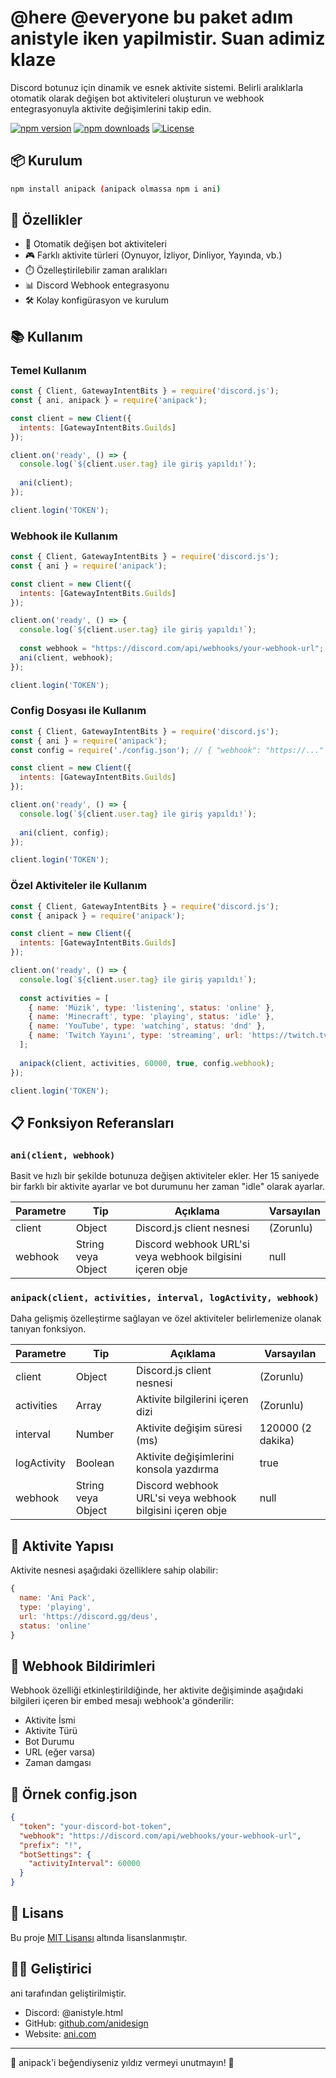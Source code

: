 # @here @everyone bu paket adım anistyle iken yapilmistir. Suan adimiz klaze

Discord botunuz için dinamik ve esnek aktivite sistemi. Belirli aralıklarla otomatik olarak değişen bot aktiviteleri oluşturun ve webhook entegrasyonuyla aktivite değişimlerini takip edin.

[![npm version](https://img.shields.io/npm/v/anipack)](https://www.npmjs.com/package/anipack)
[![npm downloads](https://img.shields.io/npm/dt/anipack)](https://www.npmjs.com/package/anipack)
[![License](https://img.shields.io/npm/l/anipack)](https://github.com/hasbutcu/anipack/blob/main/LICENSE)

## 📦 Kurulum

```bash
npm install anipack (anipack olmassa npm i ani)
```

## 🚀 Özellikler

- 🔄 Otomatik değişen bot aktiviteleri
- 🎮 Farklı aktivite türleri (Oynuyor, İzliyor, Dinliyor, Yayında, vb.)
- ⏱️ Özelleştirilebilir zaman aralıkları
- 📊 Discord Webhook entegrasyonu
- 🛠️ Kolay konfigürasyon ve kurulum

## 📚 Kullanım

### Temel Kullanım

```javascript
const { Client, GatewayIntentBits } = require('discord.js');
const { ani, anipack } = require('anipack');

const client = new Client({
  intents: [GatewayIntentBits.Guilds]
});

client.on('ready', () => {
  console.log(`${client.user.tag} ile giriş yapıldı!`);
  
  ani(client);
});

client.login('TOKEN');
```

### Webhook ile Kullanım

```javascript
const { Client, GatewayIntentBits } = require('discord.js');
const { ani } = require('anipack');

const client = new Client({
  intents: [GatewayIntentBits.Guilds]
});

client.on('ready', () => {
  console.log(`${client.user.tag} ile giriş yapıldı!`);
  
  const webhook = "https://discord.com/api/webhooks/your-webhook-url";
  ani(client, webhook);
});

client.login('TOKEN');
```

### Config Dosyası ile Kullanım

```javascript
const { Client, GatewayIntentBits } = require('discord.js');
const { ani } = require('anipack');
const config = require('./config.json'); // { "webhook": "https://..." }

const client = new Client({
  intents: [GatewayIntentBits.Guilds]
});

client.on('ready', () => {
  console.log(`${client.user.tag} ile giriş yapıldı!`);
  
  ani(client, config);
});

client.login('TOKEN');
```

### Özel Aktiviteler ile Kullanım

```javascript
const { Client, GatewayIntentBits } = require('discord.js');
const { anipack } = require('anipack');

const client = new Client({
  intents: [GatewayIntentBits.Guilds]
});

client.on('ready', () => {
  console.log(`${client.user.tag} ile giriş yapıldı!`);
  
  const activities = [
    { name: 'Müzik', type: 'listening', status: 'online' },
    { name: 'Minecraft', type: 'playing', status: 'idle' },
    { name: 'YouTube', type: 'watching', status: 'dnd' },
    { name: 'Twitch Yayını', type: 'streaming', url: 'https://twitch.tv/anistyle', status: 'online' }
  ];
  
  anipack(client, activities, 60000, true, config.webhook);
});

client.login('TOKEN');
```

## 📋 Fonksiyon Referansları

### `ani(client, webhook)`

Basit ve hızlı bir şekilde botunuza değişen aktiviteler ekler. Her 15 saniyede bir farklı bir aktivite ayarlar ve bot durumunu her zaman "idle" olarak ayarlar.

| Parametre | Tip | Açıklama | Varsayılan |
|-----------|-----|----------|------------|
| client | Object | Discord.js client nesnesi | (Zorunlu) |
| webhook | String veya Object | Discord webhook URL'si veya webhook bilgisini içeren obje | null |

### `anipack(client, activities, interval, logActivity, webhook)`

Daha gelişmiş özelleştirme sağlayan ve özel aktiviteler belirlemenize olanak tanıyan fonksiyon.

| Parametre | Tip | Açıklama | Varsayılan |
|-----------|-----|----------|------------|
| client | Object | Discord.js client nesnesi | (Zorunlu) |
| activities | Array | Aktivite bilgilerini içeren dizi | (Zorunlu) |
| interval | Number | Aktivite değişim süresi (ms) | 120000 (2 dakika) |
| logActivity | Boolean | Aktivite değişimlerini konsola yazdırma | true |
| webhook | String veya Object | Discord webhook URL'si veya webhook bilgisini içeren obje | null |

## 📝 Aktivite Yapısı

Aktivite nesnesi aşağıdaki özelliklere sahip olabilir:

```javascript
{
  name: 'Ani Pack',
  type: 'playing',      
  url: 'https://discord.gg/deus',   
  status: 'online'     
}
```
## 🔔 Webhook Bildirimleri

Webhook özelliği etkinleştirildiğinde, her aktivite değişiminde aşağıdaki bilgileri içeren bir embed mesajı webhook'a gönderilir:

- Aktivite İsmi
- Aktivite Türü
- Bot Durumu
- URL (eğer varsa)
- Zaman damgası

## 📃 Örnek config.json

```json
{
  "token": "your-discord-bot-token",
  "webhook": "https://discord.com/api/webhooks/your-webhook-url",
  "prefix": "!",
  "botSettings": {
    "activityInterval": 60000
  }
}
```

## 📄 Lisans

Bu proje [MIT Lisansı](LICENSE) altında lisanslanmıştır.

## 👨‍💻 Geliştirici

ani tarafından geliştirilmiştir.

- Discord: @anistyle.html
- GitHub: [github.com/anidesign](https://github.com/Sadece-Anistyle)
- Website: [ani.com](https://ani.com)

---

🌟 anipack'i beğendiyseniz yıldız vermeyi unutmayın! 🌟
